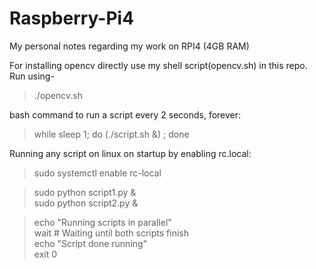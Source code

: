 # Raspberry-Pi4
My personal notes regarding my work on RPI4 (4GB RAM)

For installing opencv directly use my shell script(opencv.sh) in this repo.
Run using-

> ./opencv.sh

bash command to run a script every 2 seconds, forever:
> while sleep 1; do (./script.sh &) ; done

Running any script on linux on startup by enabling rc.local:
> sudo systemctl enable rc-local <br>

> sudo python script1.py & <br>
> sudo python script2.py & <br>

> echo "Running scripts in parallel" <br>
> wait # Waiting until both scripts finish <br>
> echo "Script done running" <br>
> exit 0
